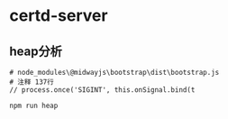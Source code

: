 # certd-server

## heap分析

```shell
# node_modules\@midwayjs\bootstrap\dist\bootstrap.js
# 注释 137行
// process.once('SIGINT', this.onSignal.bind(t

```

```shell
npm run heap
```

